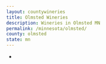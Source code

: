 ```yaml
---
layout: countywineries
title: Olmsted Wineries
description: Wineries in Olmsted MN
permalink: /minnesota/olmsted/
county: olmsted
state: mn
---
```

-
